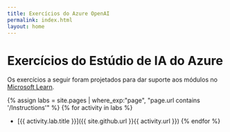 ```yaml
---
title: Exercícios do Azure OpenAI
permalink: index.html
layout: home
---
```


# Exercícios do Estúdio de IA do Azure

Os exercícios a seguir foram projetados para dar suporte aos módulos no [Microsoft Learn](https://learn.microsoft.com/training).

{% assign labs = site.pages | where_exp:"page", "page.url contains '/Instructions'" %} {% for activity in labs  %}
- [{{ activity.lab.title }}]({{ site.github.url }}{{ activity.url }}) {% endfor %}